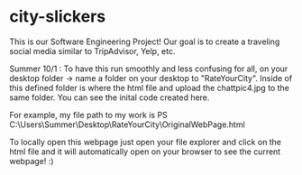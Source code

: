 # city-slickers
This is our Software Engineering Project! Our goal is to create a traveling social media similar to TripAdvisor, Yelp, etc.

Summer 10/1 : To have this run smoothly and less confusing for all, on your desktop folder -> name a folder on your desktop to "RateYourCity". Inside of this defined folder is where the html file and upload the chattpic4.jpg to the same folder. You can see the inital code created here. 

For example, my file path to my work is PS C:\Users\Summer\Desktop\RateYourCity\OriginalWebPage.html

To locally open this webpage just open your file explorer and click on the html file and it will automatically open on your browser to see the current webpage! :)
